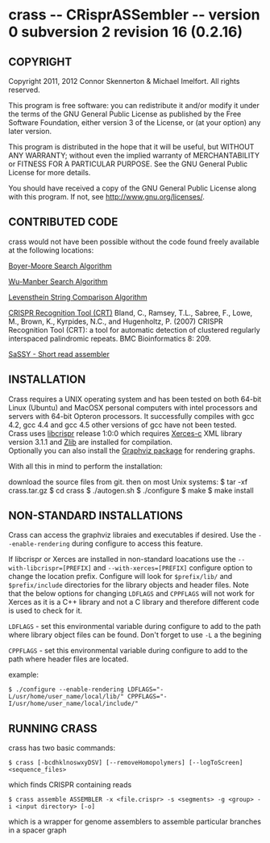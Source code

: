 crass -- CRisprASSembler -- version 0 subversion 2 revision 16 (0.2.16)
=======================================================================



COPYRIGHT
--------

Copyright 2011, 2012 Connor Skennerton & Michael Imelfort. All rights reserved. 

This program is free software: you can redistribute it and/or modify
it under the terms of the GNU General Public License as published by
the Free Software Foundation, either version 3 of the License, or
(at your option) any later version.

This program is distributed in the hope that it will be useful,
but WITHOUT ANY WARRANTY; without even the implied warranty of
MERCHANTABILITY or FITNESS FOR A PARTICULAR PURPOSE.  See the
GNU General Public License for more details.

You should have received a copy of the GNU General Public License
along with this program.  If not, see <http://www.gnu.org/licenses/>.


CONTRIBUTED CODE
----------------

crass would not have been possible without the code found freely available
at the following locations:

[Boyer-Moore Search Algorithm](http://dev-faqs.blogspot.com/2010/05/boyer-moore-algorithm.html)

[Wu-Manber Search Algorithm](
http://www.oneunified.net/blog/2008/03/23/)

[Levensthein String Comparison Algorithm](
http://www.merriampark.com/ldcpp.htm)

[CRISPR Recognition Tool (CRT)](http://www.room220.com)
Bland, C., Ramsey, T.L., Sabree, F., Lowe, M., Brown, K., Kyrpides, N.C., and Hugenholtz, P. (2007) 
CRISPR Recognition Tool (CRT): a tool for automatic detection of clustered regularly interspaced palindromic repeats. 
BMC Bioinformatics 8: 209.

[SaSSY - Short read assembler](
http://sassy.mikeimelfort.com)

INSTALLATION
------------

Crass requires a UNIX operating system and has been tested on both 64-bit Linux (Ubuntu) 
and MacOSX personal computers with intel processors and servers with 64-bit Opteron processors.
It successfully compiles with gcc 4.2, gcc 4.4 and gcc 4.5 other versions of gcc have not been tested.  
Crass uses [libcrispr](https://github.com/ctSkennerton/libcrispr) release 1:0:0 which requires [Xerces-c](http://xerces.apache.org/) XML library
version 3.1.1 and [Zlib](www.zlib.net) are installed for compilation.  
Optionally you can also install the [Graphviz package](www.graphviz.org) for rendering graphs.  

With all this in mind to perform the installation:

download the source files from git.
then on most Unix systems:
    $ tar -xf crass.tar.gz
    $ cd crass
    $ ./autogen.sh
    $ ./configure
    $ make
    $ make install

NON-STANDARD INSTALLATIONS
--------------------------

Crass can access the graphviz libraies and executables if desired. Use the 
`--enable-rendering` during configure to access this feature.

If libcrispr or Xerces are installed in non-standard loacations use the `--with-libcrispr=[PREFIX]`
and  `--with-xerces=[PREFIX]` configure option to change the location prefix. Configure will look for 
`$prefix/lib/` and `$prefix/include` directories for the library objects and header files.  Note that the 
below options for changing `LDFLAGS` and `CPPFLAGS` will not work for Xerces as it is a C++ library and not a 
C library and therefore different code is used to check for it.   

`LDFLAGS` - set this environmental variable during configure to add to the path where library object files can be found. 
Don't forget to use `-L` a the begining

`CPPFLAGS` - set this environmental variable during configure to add to the path where header files are located.

example:

    $ ./configure --enable-rendering LDFLAGS="-L/usr/home/user_name/local/lib/" CPPFLAGS="-I/usr/home/user_name/local/include/" 

RUNNING CRASS
-------------

crass has two basic commands:

    $ crass [-bcdhklnoswxyDSV] [--removeHomopolymers] [--logToScreen] <sequence_files>

which finds CRISPR containing reads

    $ crass assemble ASSEMBLER -x <file.crispr> -s <segments> -g <group> -i <input directory> [-o]

which is a wrapper for genome assemblers to assemble particular branches in a spacer graph 


